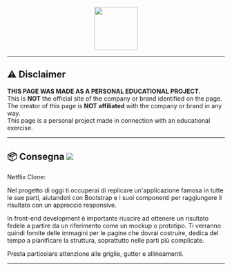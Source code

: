 <p align="center">
  <img src="https://camo.githubusercontent.com/bc746f7e4446ae41f173933d4f43c02f8febab7cdffc05a64d2aae37c63061d5/68747470733a2f2f666f6e74732e677374617469632e636f6d2f732f652f6e6f746f656d6f6a692f6c61746573742f31663661382f3531322e676966" width="100px" />
</p>

---

## ⚠️ Disclaimer

**THIS PAGE WAS MADE AS A PERSONAL EDUCATIONAL PROJECT.**  
This is **NOT** the official site of the company or brand identified on the page.  
The creator of this page is **NOT affiliated** with the company or brand in any way.  
This page is a personal project made in connection with an educational exercise.

---

## 📦 Consegna <img src="https://www.emagister.it/assets/it/logos/centro/id/106747/size/l.png;" />

Netflix Clone:

Nel progetto di oggi ti occuperai di replicare un'applicazione famosa in tutte le sue parti, aiutandoti con Bootstrap e i suoi componenti per raggiungere il risultato con un approccio responsive.

In front-end development è importante riuscire ad ottenere un risultato fedele a partire da un riferimento come un mockup o prototipo. Ti verranno quindi fornite delle immagini per le pagine che dovrai costruire, dedica del tempo a pianificare la struttura, soprattutto nelle parti più complicate.

Presta particolare attenzione alle griglie, gutter e allineamenti.

---

